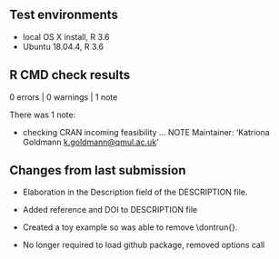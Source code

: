 ## Test environments
* local OS X install, R 3.6
* Ubuntu 18.04.4, R 3.6

## R CMD check results

0 errors | 0 warnings | 1 note


There was 1 note: 

* checking CRAN incoming feasibility ... NOTE
Maintainer: ‘Katriona Goldmann <k.goldmann@qmul.ac.uk>’


## Changes from last submission

* Elaboration in the Description field of the DESCRIPTION file.

* Added reference and DOI to DESCRIPTION file

* Created a toy example so was able to remove \dontrun{}.

* No longer required to load github package, removed options call